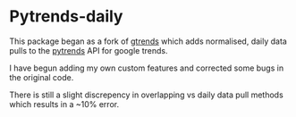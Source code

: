 <h1>Pytrends-daily</h1>

This package began as a fork of [gtrends](https://github.com/ecsalina/gtrends) which adds normalised, daily data pulls to the [pytrends](https://github.com/GeneralMills/pytrends) API for google trends.

I have begun adding my own custom features and corrected some bugs in the original code.

There is still a slight discrepency in overlapping vs daily data pull methods which results in a ~10% error.